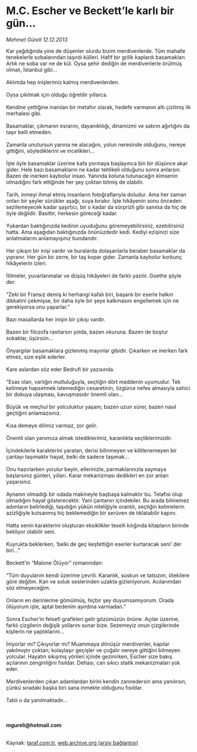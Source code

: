 # M.C. Escher ve Beckett’le karlı bir gün...

*Mehmet Güreli 12.12.2013*

<div class="yazi">Kar yağdığında yine de düşenler olurdu bizim merdivenlerde. Tüm mahalle tenekelerle sobalarından taşırdı külleri. Hafif bir grilik kaplardı basamakları. Artık ne soba var ne de kül. Oysa şehir dediğin de merdivenlerle örülmüş olmalı, İstanbul gibi...<br/><br/>Aklımda hep inişlerimiz kalmış merdivenlerden.<br/><br/>Oysa çıkılmak için olduğu öğretilir yıllarca.<br/><br/>Kendine yettiğine inanılan bir metafor olarak, hedefe varmanın altı çizilmiş ilk merhalesi gibi.<br/><br/>Basamaklar, çıkmanın esrarını, dayanıklılığı, dinamizmi ve sabrın ağırlığını da taşır belli etmeden.<br/><br/>Zamanla unutursun yanına ne alacağını, yolun neresinde olduğunu, nereye gittiğini, söylediklerini ve incelikleri...<br/><br/>İşte öyle basamaklar üzerine kafa yormaya başlayınca bin bir düşünce akar gider. Hele bazı basamakların ne kadar tehlikeli olduğunu sonra anlarsın. Bazen de inerken kaybolur insan. Yanında koluna tutunacağın kimsenin olmadığını fark ettiğinde her şey çoktan bitmiş de olabilir.<br/><br/>Tarih, inmeyi ihmal etmiş insanların fotoğraflarıyla doludur. Ama her zaman onları bir şeyler sürükler aşağı, suya bırakır. İşte hikâyenin sonu önceden sezilemeyecek kadar şaşırtıcı, bir o kadar da sürprizli gibi sanılsa da hiç de öyle değildir. Basittir, herkesin göreceği kadar.<br/><br/>Yukardan baktığınızda kedinin uyuduğunu göremeyebilirsiniz, ezebilirsiniz hatta. Ama aşağıdan baktığınızda önünüzdedir kedi. Kediyi ezişinizi size anlatmalarını anlamayışınız bundandır.<br/><br/>Her çıkışın bir inişi vardır ve buralarda dolaşanlarla beraber basamaklar da yıpranır. Her gün bir zerre, bir taş kopar gider. Zamanla kaybolur korkunç hikâyelerin izleri.<br/><br/>İtilmeler, yuvarlanmalar ve düşüş hikâyeleri de farklı yazılır. Goethe şöyle der:<br/><br/>“Zeki bir Fransız demiş ki herhangi kafalı biri, başarılı bir eserle halkın dikkatini çekmişse, bir daha öyle bir şeye kalkmasını engellemek için ne gerekiyorsa onu yaparlar.”<br/><br/>Bazı masallarda her inişin bir çıkışı vardır.<br/><br/>Bazen bir filozofa rastlarsın yolda, bazen okuruna. Bazen de boştur sokaklar, üşürsün...<br/><br/>Önyargılar basamaklara gizlenmiş mayınlar gibidir. Çıkarken ve inerken fark etmez, size eşlik ederler.<br/><br/>Kare aslardan söz eder Bedrufi bir yazısında.<br/><br/>“Esas olan, varlığın mutluluğuyla, seçtiğin dört maddenin uyumudur. Tek kelimeye hapsetmek istemediğin cesaretinin, özgürce nefes almasıyla sahici bir dokuya ulaşması, kavuşmasıdır önemli olan...<br/><br/>Büyük ve meçhul bir yolculuktur yaşam; bazen uzun sürer, bazen nasıl geçtiğini anlamazsınız.<br/><br/>Kısa demeye dilimiz varmaz, zor gelir.<br/><br/>Önemli olan yanımıza almak istediklerimiz, karanlıkta seçtiklerimizdir.<br/><br/>İçindekilerle karakterini yaratan, derisi bilinmeyen ve kilitlenemeyen bir çantayı taşımaktır hayat, belki de sadece taşımak...<br/><br/>Onu hazırlarken yorulur beyin, ellerinizle, parmaklarınızla saymaya başlarsınız günleri, yılları. Karar mekanizması dedikleri en zor anları yaşarsınız.<br/><br/>Aynanın olmadığı bir odada makineyle başbaşa kalmaktır bu. Telafisi olup olmadığını hayat gösterecektir. Yani çantanın içindekiler. Bu arada bilinemez adımların belirlediği, taşıdığın yükün niteliğiyle orantılı, seçtiğin kelimelerin azizliğiyle kutsanmış hiç beklemediğin bir serüven de tıklatabilir kapını.<br/><br/>Hatta senin karakterini oluşturan eksiklikler teselli kılığında kitapların birinde bekliyor olabilir seni.<br/><br/>Kuyrukta beklerken, ‘belki de geç keşfettiğin eserler kurtaracak seni’ der biri...”<br/><br/>Beckett’in “Malone Ölüyor” romanından:<br/><br/>“Tüm duyularım kendi üzerime çevrili. Karanlık, suskun ve tatsızım, ötekilere göre değilim. Kan ve soluk seslerinden uzakta gizleniyorum. Acılarımdan söz etmeyeceğim.<br/><br/>Onların en derinlerine gömülmüş, hiçbir şey duyumsamıyorum. Orada ölüyorum işte, aptal bedenim ayırdına varmadan.”<br/><br/>Sonra Escher’in felsefi grafikleri gelir gözümüzün önüne. Açılar üzerine, farklı çizgilerin değişik yollarını sunar bize. Sezemeyiz onun çizgilerinde kişilerin ne yaptıklarını...<br/><br/>İniyorlar mı? Çıkıyorlar mı? Muammaya dönüşür merdivenler, kapılar yakılmıştır çoktan; kolaylaşır geçişler ve çoğalır nereye gittiğini bilmeyen yolcular. Hayatın sıkışmış yönleri içinde gezinirken, Escher size bakış açılarının zenginliğini fısıldar. Dehası, can sıkıcı statik mekanizmaları yok eder.<br/><br/>Merdivenlerden çıkan adamlardan birini kendin zannedersin ama yanılırsın, çünkü sıradaki başka biri sana inmekte olduğunu fısıldar.<br/><br/>Tabii o da yanılmaktadır...<br/><br/><br/><b><br/>mgureli@hotmail.com</b><br/><br/>
</div>

Kaynak: [taraf.com.tr](http://www.taraf.com.tr:80/mehmet-gureli/makale-m-c-escher-ve-beckett-le-karli-bir-gun.htm), [web.archive.org (arşiv bağlantısı)](http://web.archive.org/web/20131213221118/http://www.taraf.com.tr:80/mehmet-gureli/makale-m-c-escher-ve-beckett-le-karli-bir-gun.htm)
